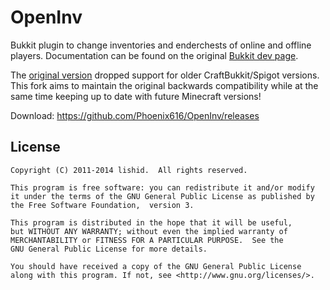 # OpenInv
Bukkit plugin to change inventories and enderchests of online and offline players. Documentation can be found on the original [Bukkit dev page](http://dev.bukkit.org/bukkit-plugins/openinv/).

The [original version](https://github.com/lishid/OpenInv) dropped support for older CraftBukkit/Spigot versions. This fork aims to maintain the original backwards compatibility while at the same time keeping up to date with future Minecraft versions!

Download: https://github.com/Phoenix616/OpenInv/releases

## License

```
Copyright (C) 2011-2014 lishid.  All rights reserved.

This program is free software: you can redistribute it and/or modify
it under the terms of the GNU General Public License as published by
the Free Software Foundation,  version 3.

This program is distributed in the hope that it will be useful,
but WITHOUT ANY WARRANTY; without even the implied warranty of
MERCHANTABILITY or FITNESS FOR A PARTICULAR PURPOSE.  See the
GNU General Public License for more details.

You should have received a copy of the GNU General Public License
along with this program. If not, see <http://www.gnu.org/licenses/>.
```